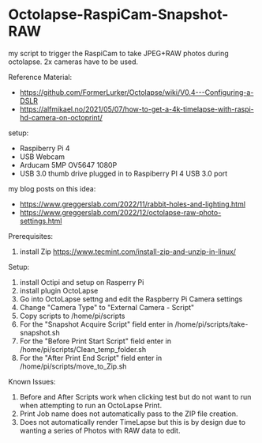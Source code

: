 # Octolapse-RaspiCam-Snapshot-RAW
my script to trigger the RaspiCam to take JPEG+RAW photos during octolapse. 2x cameras have to be used.

Reference Material:

* https://github.com/FormerLurker/Octolapse/wiki/V0.4---Configuring-a-DSLR
* https://alfmikael.no/2021/05/07/how-to-get-a-4k-timelapse-with-raspi-hd-camera-on-octoprint/

setup:
* Raspiberry Pi 4
* USB Webcam
* Arducam 5MP OV5647 1080P
* USB 3.0 thumb drive plugged in to Raspiberry PI 4 USB 3.0 port

my blog posts on this idea:
* https://www.greggerslab.com/2022/11/rabbit-holes-and-lighting.html
* https://www.greggerslab.com/2022/12/octolapse-raw-photo-settings.html

Prerequisites:
1. install Zip https://www.tecmint.com/install-zip-and-unzip-in-linux/

Setup:
1. install Octipi and setup on Rasperry Pi
2. install plugin OctoLapse
3. Go into OctoLapse settng and edit the Raspberry Pi Camera settings
4. Change "Camera Type" to "External Camera - Script"
5. Copy scripts to /home/pi/scripts
6. For the "Snapshot Acquire Script" field enter in /home/pi/scripts/take-snapshot.sh
7. For the "Before Print Start Script" field enter in /home/pi/scripts/Clean_temp_folder.sh
8. For the "After Print End Script" field enter in /home/pi/scripts/move_to_Zip.sh

Known Issues:
1. Before and After Scripts work when clicking test but do not want to run when attempting to run an OctoLapse Print.
2. Print Job name does not automatically pass to the ZIP file creation.
3. Does not automatically render TimeLapse but this is by design due to wanting a series of Photos with RAW data to edit.
